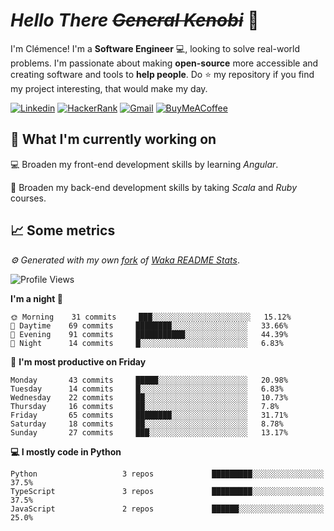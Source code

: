 <!---
chomelc/chomelc is a ✨ special ✨ repository because its `README.md` (this file) appears on your GitHub profile.
You can click the Preview link to take a look at your changes.
--->

# *Hello There ~~General Kenobi~~* :vulcan_salute:

I'm Clémence! I'm a **Software Engineer** :computer:, looking to solve real-world problems. I'm passionate about making **open-source** more accessible and creating software and tools to **help people**. Do :star: my repository if you find my project interesting, that would make my day.

<!-- Badges -->
[![Linkedin](https://img.shields.io/badge/-ClémenceChomel-blue?style=flat&logo=Linkedin&logoColor=white)](https://www.linkedin.com/in/clemencechomel/)
[![HackerRank](https://img.shields.io/badge/-clemence_chomel-islamicgreen?style=flat&logo=HackerRank&logoColor=black)](https://www.hackerrank.com/clemence_chomel?hr_r=1)
[![Gmail](https://img.shields.io/badge/-clemence.chomel-c14438?style=flat&logo=Gmail&logoColor=white)](mailto:clemence.chomel@gmail.com)
[![BuyMeACoffee](https://img.shields.io/badge/-chomelcl-yellow?style=flat&logo=buymeacoffee&logoColor=black)](https://www.buymeacoffee.com/chomelcl)

## :open_file_folder: What I'm currently working on

:computer: Broaden my front-end development skills by learning *Angular*.

:open_book: Broaden my back-end development skills by taking *Scala* and *Ruby* courses.

## :chart_with_upwards_trend: Some metrics

*:gear: Generated with my own [fork](https://github.com/chomelc/waka-readme-stats) of [Waka README Stats](https://github.com/anmol098/waka-readme-stats)*.

<!--START_SECTION:waka-->
![Profile Views](http://img.shields.io/badge/Profile%20Views-173-orange)

**I'm a night 🦉** 

```text
🌞 Morning    31 commits     ███░░░░░░░░░░░░░░░░░░░░░░   15.12% 
🌆 Daytime    69 commits     ████████░░░░░░░░░░░░░░░░░   33.66% 
🌃 Evening    91 commits     ███████████░░░░░░░░░░░░░░   44.39% 
🌙 Night      14 commits     █░░░░░░░░░░░░░░░░░░░░░░░░   6.83%

```
📅 **I'm most productive on Friday** 

```text
Monday       43 commits     █████░░░░░░░░░░░░░░░░░░░░   20.98% 
Tuesday      14 commits     █░░░░░░░░░░░░░░░░░░░░░░░░   6.83% 
Wednesday    22 commits     ██░░░░░░░░░░░░░░░░░░░░░░░   10.73% 
Thursday     16 commits     ██░░░░░░░░░░░░░░░░░░░░░░░   7.8% 
Friday       65 commits     ████████░░░░░░░░░░░░░░░░░   31.71% 
Saturday     18 commits     ██░░░░░░░░░░░░░░░░░░░░░░░   8.78% 
Sunday       27 commits     ███░░░░░░░░░░░░░░░░░░░░░░   13.17%

```


**💻 I mostly code in Python** 

```text
Python                   3 repos             █████████░░░░░░░░░░░░░░░░   37.5% 
TypeScript               3 repos             █████████░░░░░░░░░░░░░░░░   37.5% 
JavaScript               2 repos             ██████░░░░░░░░░░░░░░░░░░░   25.0%

```



<!--END_SECTION:waka-->
